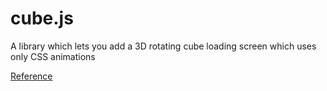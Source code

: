 # cube.js
A library which lets you add a 3D rotating cube loading screen which uses only CSS animations

<a href = "https://sooraj-gupta.github.io/cubejs">Reference</a>
